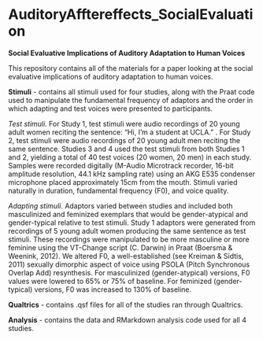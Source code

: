 # AuditoryAfftereffects_SocialEvaluation
**Social Evaluative Implications of Auditory Adaptation to Human Voices**

This repository contains all of the materials for a paper looking at the social evaluative implications of auditory adaptation to human voices. 

**Stimuli** - contains all stimuli used for four studies, along with the Praat code used to manipulate the fundamental frequency of adaptors and the order in which adapting and test voices were presented to participants.

_Test stimuli._ For Study 1, test stimuli were audio recordings of 20 young adult women reciting the sentence: “Hi, I’m a student at UCLA.” . For Study 2, test stimuli were audio recordings of 20 young adult men reciting the same sentence. Studies 3 and 4 used the test stimuli from both Studies 1 and 2, yielding a total of 40 test voices (20 women, 20 men) in each study. Samples were recorded digitally (M-Audio Microtrack recorder, 16-bit amplitude resolution, 44.1 kHz sampling rate) using an AKG E535 condenser microphone placed approximately 15cm from the mouth. Stimuli varied naturally in duration, fundamental frequency (F0), and voice quality.

_Adapting stimuli._ Adaptors varied between studies and included both masculinized and feminized exemplars that would be gender-atypical and gender-typical relative to test stimuli. Study 1 adaptors were generated from recordings of 5 young adult women producing the same sentence as test stimuli. These recordings were manipulated to be more masculine or more feminine using the VT-Change script (C. Darwin) in Praat (Boersma & Weenink, 2012). We altered F0, a well-established (see Kreiman & Sidtis, 2011) sexually dimorphic aspect of voice using PSOLA (Pitch Synchronous Overlap Add) resynthesis. For masculinized (gender-atypical) versions, F0 values were lowered to 65% or 75% of baseline. For feminized (gender-typical) versions, F0 was increased to 130% of baseline.

**Qualtrics** - contains .qsf files for all of the studies ran through Qualtrics. 

**Analysis** - contains the data and RMarkdown analysis code used for all 4 studies.
